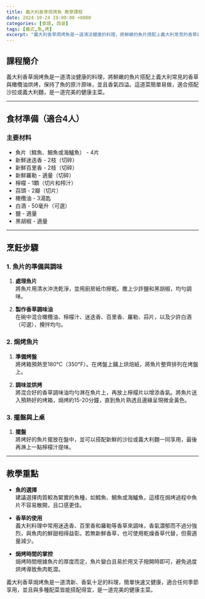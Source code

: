 ```yaml
---
title: 義大利香草焗烤魚 教學課程
date: 2024-10-24 19:00:00 +0800
categories: [食譜, 西餐]
tags: [義式,魚,烤] 
excerpt: "義大利香草焗烤魚是一道清淡健康的料理，將鮮嫩的魚片搭配上義大利常見的香草與橄欖油烘烤，保持了魚的原汁原味，並且香氣四溢。這道菜簡單易做，適合搭配沙拉或義大利麵，是一道完美的健康主菜。"
---
```


## 課程簡介  
義大利香草焗烤魚是一道清淡健康的料理，將鮮嫩的魚片搭配上義大利常見的香草與橄欖油烘烤，保持了魚的原汁原味，並且香氣四溢。這道菜簡單易做，適合搭配沙拉或義大利麵，是一道完美的健康主菜。

---

## 食材準備（適合4人）

### 主要材料
- 魚片（鱈魚、鯛魚或海鱸魚） - 4片
- 新鮮迷迭香 - 2枝（切碎）
- 新鮮百里香 - 2枝（切碎）
- 新鮮羅勒 - 適量（切碎）
- 檸檬 - 1顆（切片和榨汁）
- 蒜頭 - 2瓣（切片）
- 橄欖油 - 3湯匙
- 白酒 - 50毫升（可選）
- 鹽 - 適量
- 黑胡椒 - 適量

---

## 烹飪步驟

### 1. **魚片的準備與調味**

1. **處理魚片**  
   將魚片用清水沖洗乾淨，並用廚房紙巾擦乾。撒上少許鹽和黑胡椒，均勻調味。

2. **製作香草調味油**  
   在碗中混合橄欖油、檸檬汁、迷迭香、百里香、羅勒、蒜片，以及少許白酒（可選），攪拌均勻。

### 2. **焗烤魚片**

1. **準備烤盤**  
   將烤箱預熱至180°C（350°F）。在烤盤上鋪上烘焙紙，將魚片整齊排列在烤盤上。

2. **調味並烘烤**  
   將混合好的香草調味油均勻淋在魚片上，再放上檸檬片以增添香氣。將魚片送入預熱好的烤箱，焗烤約15-20分鐘，直到魚片熟透且邊緣呈現微金黃色。

### 3. **擺盤與上桌**

1. **擺盤**  
   將烤好的魚片擺放在盤中，並可以搭配新鮮的沙拉或義大利麵一同享用，最後再淋上一點檸檬汁提味。

---

## 教學重點

- **魚的選擇**  
   建議選擇肉質較為緊實的魚種，如鱈魚、鯛魚或海鱸魚，這樣在焗烤過程中魚片不容易散開，且口感更佳。

- **香草的使用**  
   義大利料理中常用迷迭香、百里香和羅勒等香草來調味，香氣濃郁而不過分強烈，與魚肉的鮮甜相得益彰。若無新鮮香草，也可使用乾燥香草代替，但需適量減少。

- **焗烤時間的掌控**  
   焗烤時間根據魚片的厚度而定，魚片變白且易於用叉子撥開時即可，避免過度烘烤導致魚肉乾澀。

義大利香草焗烤魚是一道清新、香氣十足的料理，簡單快速又健康，適合任何季節享用，並且與多種配菜皆能搭配得宜，是一道完美的健康主菜。
